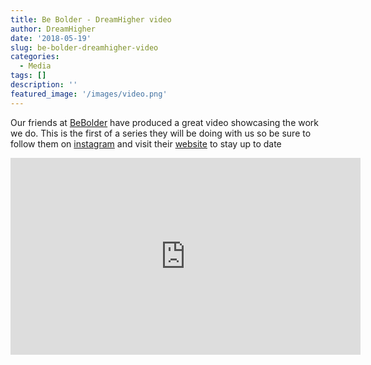 ```yaml
---
title: Be Bolder - DreamHigher video
author: DreamHigher
date: '2018-05-19'
slug: be-bolder-dreamhigher-video
categories:
  - Media
tags: []
description: ''
featured_image: '/images/video.png'
---
```


Our friends at [BeBolder](www.bebolder.co.za) have produced a great video showcasing the work we do. This is the first of a series they will be doing with us so be sure to follow them on [instagram](https://www.instagram.com/be__bolder__/) and visit their [website](www.bebolder.co.za) to stay up to date  

<iframe width="560" height="315" src="https://www.youtube.com/embed/9kuEk43Jna0" frameborder="0" allow="accelerometer; autoplay; encrypted-media; gyroscope; picture-in-picture" allowfullscreen></iframe>


